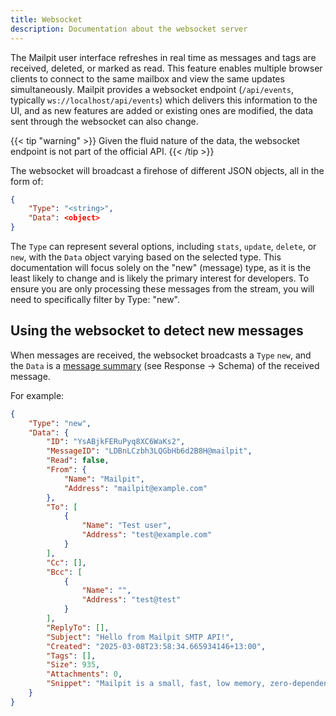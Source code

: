 ```yaml
---
title: Websocket
description: Documentation about the websocket server
---
```



The Mailpit user interface refreshes in real time as messages and tags are received, deleted, or marked as read.
This feature enables multiple browser clients to connect to the same mailbox and view the same updates simultaneously.
Mailpit provides a websocket endpoint (`/api/events`, typically `ws://localhost/api/events`) which delivers this information to the UI, and as new features are added or existing ones are modified,
the data sent through the websocket can also change.

{{< tip "warning" >}}
Given the fluid nature of the data, the websocket endpoint is not part of the official API.
{{< /tip >}}

The websocket will broadcast a firehose of different JSON objects, all in the form of:

```json
{
    "Type": "<string>",
    "Data": <object>
}
```
The `Type` can represent several options, including `stats`, `update`, `delete`, or `new`,  with the `Data` object varying based on the selected type. 
This documentation will focus solely on the "new" (message) type, as it is the least likely to change and is likely the primary interest for developers. 
To ensure you are only processing these messages from the stream, you will need to specifically filter by Type: "new".


## Using the websocket to detect new messages

When messages are received, the websocket broadcasts a `Type` `new`, and 
the `Data` is a [message summary](https://mailpit.axllent.org/docs/api-v1/view.html#get-/api/v1/message/-ID-)
(see Response -> Schema) of the received message.

For example:
```json
{
    "Type": "new",
    "Data": {
        "ID": "YsABjkFERuPyq8XC6WaKs2",
        "MessageID": "LDBnLCzbh3LQGbHb6d2B8H@mailpit",
        "Read": false,
        "From": {
            "Name": "Mailpit",
            "Address": "mailpit@example.com"
        },
        "To": [
            {
                "Name": "Test user",
                "Address": "test@example.com"
            }
        ],
        "Cc": [],
        "Bcc": [
            {
                "Name": "",
                "Address": "test@test"
            }
        ],
        "ReplyTo": [],
        "Subject": "Hello from Mailpit SMTP API!",
        "Created": "2025-03-08T23:58:34.665934146+13:00",
        "Tags": [],
        "Size": 935,
        "Attachments": 0,
        "Snippet": "Mailpit is a small, fast, low memory, zero-dependency, multi-platform email testing tool \u0026 API for developers."
    }
}
```
